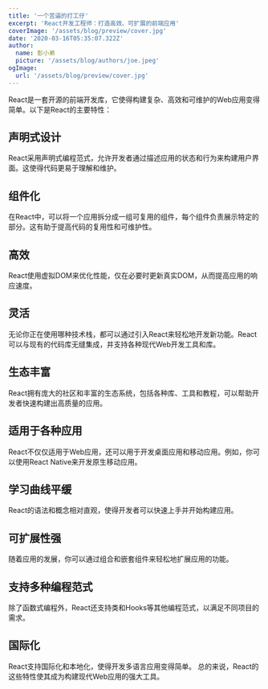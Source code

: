 ```yaml
---
title: '一个苦逼的打工仔'
excerpt: 'React开发工程师：打造高效、可扩展的前端应用'
coverImage: '/assets/blog/preview/cover.jpg'
date: '2020-03-16T05:35:07.322Z'
author:
  name: 彭小弟
  picture: '/assets/blog/authors/joe.jpeg'
ogImage:
  url: '/assets/blog/preview/cover.jpg'
---
```


React是一套开源的前端开发库，它使得构建复杂、高效和可维护的Web应用变得简单。以下是React的主要特性：

## 声明式设计
React采用声明式编程范式，允许开发者通过描述应用的状态和行为来构建用户界面。这使得代码更易于理解和维护。
## 组件化
在React中，可以将一个应用拆分成一组可复用的组件，每个组件负责展示特定的部分。这有助于提高代码的复用性和可维护性。
## 高效
React使用虚拟DOM来优化性能，仅在必要时更新真实DOM，从而提高应用的响应速度。
## 灵活
无论你正在使用哪种技术栈，都可以通过引入React来轻松地开发新功能。React可以与现有的代码库无缝集成，并支持各种现代Web开发工具和库。
## 生态丰富
React拥有庞大的社区和丰富的生态系统，包括各种库、工具和教程，可以帮助开发者快速构建出高质量的应用。
## 适用于各种应用
React不仅仅适用于Web应用，还可以用于开发桌面应用和移动应用。例如，你可以使用React Native来开发原生移动应用。
## 学习曲线平缓
React的语法和概念相对直观，使得开发者可以快速上手并开始构建应用。
## 可扩展性强
随着应用的发展，你可以通过组合和嵌套组件来轻松地扩展应用的功能。
## 支持多种编程范式
除了函数式编程外，React还支持类和Hooks等其他编程范式，以满足不同项目的需求。
## 国际化
React支持国际化和本地化，使得开发多语言应用变得简单。
总的来说，React的这些特性使其成为构建现代Web应用的强大工具。
